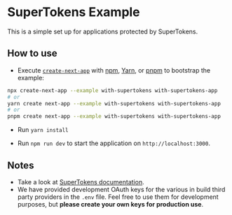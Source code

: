 # SuperTokens Example

This is a simple set up for applications protected by SuperTokens.

## How to use

- Execute [`create-next-app`](https://github.com/vercel/next.js/tree/canary/packages/create-next-app) with [npm](https://docs.npmjs.com/cli/init), [Yarn](https://yarnpkg.com/lang/en/docs/cli/create/), or [pnpm](https://pnpm.io) to bootstrap the example:

```bash
npx create-next-app --example with-supertokens with-supertokens-app
# or
yarn create next-app --example with-supertokens with-supertokens-app
# or
pnpm create next-app --example with-supertokens with-supertokens-app
```

- Run `yarn install`

- Run `npm run dev` to start the application on `http://localhost:3000`.

## Notes

- Take a look at [SuperTokens documentation](https://supertokens.io/docs/community/introduction).
- We have provided development OAuth keys for the various in build third party providers in the `.env` file. Feel free to use them for development purposes, but **please create your own keys for production use**.
